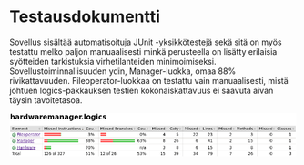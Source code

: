 # Testausdokumentti
Sovellus sisältää automatisoituja JUnit -yksikkötestejä sekä sitä on myös testattu melko paljon manuaalisesti minkä perusteella on lisätty erilaisia syötteiden tarkistuksia virhetilanteiden minimoimiseksi. Sovellustoiminnallisuuden ydin, Manager-luokka, omaa 88% rivikattavuuden. Fileoperator-luokkaa on testattu vain manuaalisesti, mistä johtuen logics-pakkauksen testien kokonaiskattavuus ei saavuta aivan täysin tavoitetasoa. 

![Testikattavuus](jacoco-final.png)
